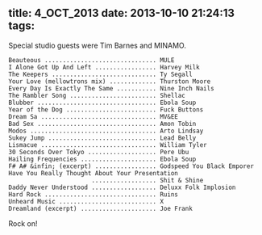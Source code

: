 title: 4_OCT_2013
date: 2013-10-10 21:24:13
tags:
---
Special studio guests were Tim Barnes and MINAMO.

    Beauteous ............................... MULE
    I Alone Got Up And Left ................. Harvey Milk
    The Keepers ............................. Ty Segall
    Your Love (mellowtrons mix) ............. Thurston Moore
    Every Day Is Exactly The Same ........... Nine Inch Nails
    The Rambler Song ........................ Shellac
    Blubber ................................. Ebola Soup
    Year of the Dog ......................... Fuck Buttons
    Dream Sa ................................ MV&EE
    Bad Sex ................................. Amon Tobin
    Modos ................................... Arto Lindsay
    Sukey Jump .............................. Lead Belly
    Lismacue ................................ William Tyler
    30 Seconds Over Tokyo ................... Pere Ubu
    Hailing Frequencies ..................... Ebola Soup
    F# A# &infin; (excerpt) ................. Godspeed You Black Emporer
    Have You Really Thought About Your Presentation 
                           .................. Shit & Shine
    Daddy Never Understood .................. Deluxx Folk Implosion
    Hard Rock ............................... Ruins
    Unheard Music ........................... X
    Dreamland (excerpt) ..................... Joe Frank

Rock on!

